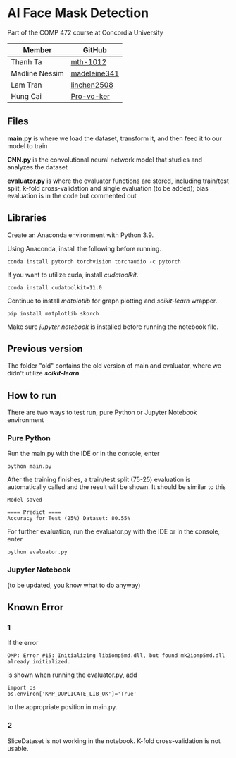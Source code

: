 # AI Face Mask Detection

Part of the COMP 472 course at Concordia University

| Member | GitHub |
|----------|--------------------|
| Thanh Ta | [mth-1012](https://github.com/mth-1012) |
| Madline Nessim | [madeleine341](https://github.com/madeleine3341) |
| Lam Tran | [linchen2508](https://github.com/linchen2508) |
| Hung Cai | [Pro-vo-ker](https://github.com/Pro-vo-ker) |

## Files

**main.py** is where we load the dataset, transform it, and then feed it to our model to train

**CNN.py** is the convolutional neural network model that studies and analyzes the dataset

**evaluator.py** is where the evaluator functions are stored, including train/test split, k-fold cross-validation and
single evaluation (to be added); bias evaluation is in the code but commented out

## Libraries

Create an Anaconda environment with Python 3.9.

Using Anaconda, install the following before running.

    conda install pytorch torchvision torchaudio -c pytorch

If you want to utilize cuda, install _cudatoolkit_.

    conda install cudatoolkit=11.0

Continue to install _matplotlib_ for graph plotting and _scikit-learn_ wrapper.

    pip install matplotlib skorch

Make sure _jupyter notebook_ is installed before running the notebook file.

## Previous version

The folder "old" contains the old version of main and evaluator, where we didn't utilize _**scikit-learn**_

## How to run

There are two ways to test run, pure Python or Jupyter Notebook environment

### Pure Python

Run the main.py with the IDE or in the console, enter 

    python main.py

After the training finishes, a train/test split (75-25) evaluation is automatically called and the result will be shown. 
It should be similar to this

    Model saved
    
    ==== Predict ====
    Accuracy for Test (25%) Dataset: 80.55%

For further evaluation, run the evaluator.py with the IDE or in the console, enter

    python evaluator.py

### Jupyter Notebook

(to be updated, you know what to do anyway)

## Known Error

### 1

If the error 

    OMP: Error #15: Initializing libiomp5md.dll, but found mk2iomp5md.dll already initialized.

is shown when running the evaluator.py, add

    import os
    os.environ['KMP_DUPLICATE_LIB_OK']='True'

to the appropriate position in main.py.

### 2

SliceDataset is not working in the notebook. K-fold cross-validation is not usable.